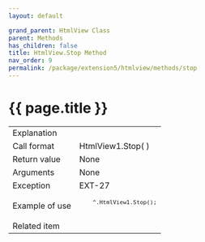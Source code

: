 ```yaml
---
layout: default

grand_parent: HtmlView Class
parent: Methods
has_children: false
title: HtmlView.Stop Method
nav_order: 9
permalink: /package/extension5/htmlview/methods/stop
---
```

# {{ page.title }}


<table>
  <tr>
    <td>Explanation</td>
    <td colspan="2"></td>
  </tr>
  <tr>
    <td>Call format</td>
    <td colspan="2">HtmlView1.Stop( )</td>
  </tr>
  <tr>
    <td>Return value</td>
    <td colspan="2">None</td>
  </tr>  
  <tr>
    <td>Arguments</td>
    <td colspan="2">None</td>
  </tr>
  <tr>
    <td>Exception</td>
    <td>EXT-27</td>
    <td></td>
  </tr>
  <tr>
    <td>Example of use</td>
    <td colspan="2"><code><pre>
    ^.HtmlView1.Stop();
    </pre></code></td>
  </tr>
  <tr>
    <td>Related item</td>
    <td colspan="2"></td>
  </tr>
</table>